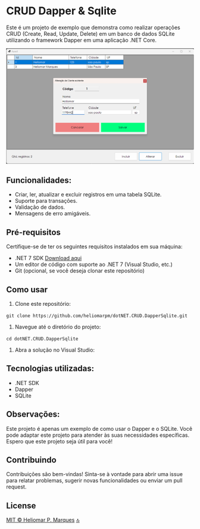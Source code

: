 ﻿<span id="top"></span>
# CRUD Dapper &amp; Sqlite

Este é um projeto de exemplo que demonstra como realizar operações CRUD (Create, Read, Update, Delete) em um banco de dados SQLite utilizando o framework Dapper em uma aplicação .NET Core.

![screenshot](screenshot.png)

## Funcionalidades:

- Criar, ler, atualizar e excluir registros em uma tabela SQLite.
- Suporte para transações.
- Validação de dados.
- Mensagens de erro amigáveis.

## Pré-requisitos

Certifique-se de ter os seguintes requisitos instalados em sua máquina:

- .NET 7 SDK [Download aqui](https://dotnet.microsoft.com/pt-br/download)
- Um editor de código com suporte ao .NET 7 (Visual Studio, etc.)
- Git (opcional, se você deseja clonar este repositório)
 
## Como usar

1. Clone este repositório:

`git clone https://github.com/heliomarpm/dotNET.CRUD.DapperSqlite.git`

1. Navegue até o diretório do projeto:

`cd dotNET.CRUD.DapperSqlite` 

1. Abra a solução no Visual Studio:

## Tecnologias utilizadas:

- .NET SDK
- Dapper
- SQLite

## Observações:

Este projeto é apenas um exemplo de como usar o Dapper e o SQLite.
Você pode adaptar este projeto para atender às suas necessidades específicas.
Espero que este projeto seja útil para você!

## Contribuindo
Contribuições são bem-vindas! Sinta-se à vontade para abrir uma issue para relatar problemas, sugerir novas funcionalidades ou enviar um pull request.

## License

[MIT © Heliomar P. Marques](LICENSE) <a href="#top">🔝</a>